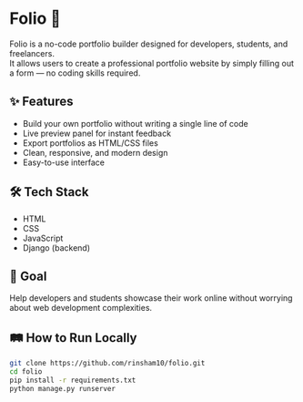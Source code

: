 # Folio 🚀

Folio is a no-code portfolio builder designed for developers, students, and freelancers.  
It allows users to create a professional portfolio website by simply filling out a form — no coding skills required.

## ✨ Features

- Build your own portfolio without writing a single line of code
- Live preview panel for instant feedback
- Export portfolios as HTML/CSS files
- Clean, responsive, and modern design
- Easy-to-use interface

## 🛠️ Tech Stack

- HTML
- CSS
- JavaScript
- Django (backend)

## 🎯 Goal

Help developers and students showcase their work online without worrying about web development complexities.

## 🛤️ How to Run Locally

```bash
git clone https://github.com/rinsham10/folio.git
cd folio
pip install -r requirements.txt
python manage.py runserver
